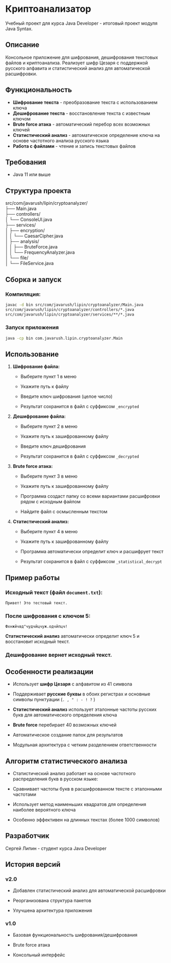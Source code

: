 # Криптоанализатор

Учебный проект для курса Java Developer - итоговый проект модуля Java Syntax.

## Описание

Консольное приложение для шифрования, дешифрования текстовых файлов и криптоанализа. Реализует шифр Цезаря с поддержкой русского алфавита и статистический анализ для автоматической расшифровки.

## Функциональность

- **Шифрование текста** - преобразование текста с использованием ключа
- **Дешифрование текста** - восстановление текста с известным ключом  
- **Brute force атака** - автоматический перебор всех возможных ключей
- **Статистический анализ** - автоматическое определение ключа на основе частотного анализа русского языка
- **Работа с файлами** - чтение и запись текстовых файлов


## Требования

- Java 11 или выше

## Структура проекта

src/com/javarush/lipin/cryptoanalyzer/  
├── Main.java  
├── controllers/  
│ └── ConsoleUI.java  
├── services/  
│ ├── encryption/  
│ │ └── CaesarCipher.java  
│ ├── analysis/  
│ │ ├── BruteForce.java  
│ │ └── FrequencyAnalyzer.java  
│ └── file/  
│ └── FileService.java

## Сборка и запуск

### Компиляция:
```bash
javac -d bin src/com/javarush/lipin/cryptoanalyzer/Main.java
src/com/javarush/lipin/cryptoanalyzer/controllers/*.java
src/com/javarush/lipin/cryptoanalyzer/services/**/*.java
```
### Запуск приложения
```bash
java -cp bin com.javarush.lipin.cryptoanalyzer.Main
```
## Использование

1. **Шифрование файла:**
    
    - Выберите пункт 1 в меню
        
    - Укажите путь к файлу
        
    - Введите ключ шифрования (целое число)
        
    - Результат сохранится в файл с суффиксом `_encrypted`
        
2. **Дешифрование файла:**
    
    - Выберите пункт 2 в меню
        
    - Укажите путь к зашифрованному файлу
        
    - Введите ключ дешифрования
        
    - Результат сохранится в файл с суффиксом `_decrypted`
        
3. **Brute force атака:**
    
    - Выберите пункт 3 в меню
        
    - Укажите путь к зашифрованному файлу
        
    - Программа создаст папку со всеми вариантами расшифровки рядом с исходным файлом
        
    - Найдите файл с осмысленным текстом
      
4. **Статистический анализ:**
    
    - Выберите пункт 4 в меню
        
    - Укажите путь к зашифрованному файлу
        
    - Программа автоматически определит ключ и расшифрует текст
        
    - Результат сохранится в файл с суффиксом `_statistical_decrypt`
      
      
## Пример работы

### Исходный текст (файл `document.txt`):
```text
Привет! Это тестовый текст.
```
### После шифрования с ключом 5:
```text
Фхнжйчвд"чудчйцчуж.одчйпцч!
```

**Статистический анализ** автоматически определит ключ 5 и восстановит исходный текст.

### Дешифрование вернет исходный текст.

## Особенности реализации

- Использует **шифр Цезаря** с алфавитом из 41 символа
    
- Поддерживает **русские буквы** в обоих регистрах и основные символы пунктуации (`. , " : - ! ?` )
    
- **Статистический анализ** использует эталонные частоты русских букв для автоматического определения ключа
    
- **Brute force** перебирает 40 возможных ключей
    
- Автоматическое создание папок для результатов
    
- Модульная архитектура с четким разделением ответственности
    

## Алгоритм статистического анализа

- Статистический анализ работает на основе частотного распределения букв в русском языке:

- Сравнивает частоты букв в расшифрованном тексте с эталонными частотами
    
- Использует метод наименьших квадратов для определения наиболее вероятного ключа
    
- Особенно эффективен на длинных текстах (более 1000 символов)
    

## Разработчик

Сергей Липин - студент курса Java Developer

## История версий

### v2.0

- Добавлен статистический анализ для автоматической расшифровки
    
- Реорганизована структура пакетов
    
- Улучшена архитектура приложения
    

### v1.0

- Базовая функциональность шифрования/дешифрования
    
- Brute force атака
    
- Консольный интерфейс
